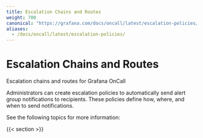 ```yaml
---
title: Escalation Chains and Routes
weight: 700
canonical: "https://grafana.com/docs/oncall/latest/escalation-policies/"
aliases:
  - /docs/oncall/latest/escalation-policies/
---
```



# Escalation Chains and Routes

Escalation chains and routes for Grafana OnCall

Administrators can create escalation policies to automatically send alert group notifications to recipients. These policies define how, where, and when to send notifications.

See the following topics for more information:

{{< section >}}
